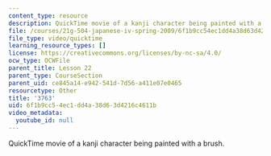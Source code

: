 ```yaml
---
content_type: resource
description: QuickTime movie of a kanji character being painted with a brush.
file: /courses/21g-504-japanese-iv-spring-2009/6f1b9cc54ec1dd4a38d63d4216c4611b_3763.mov
file_type: video/quicktime
learning_resource_types: []
license: https://creativecommons.org/licenses/by-nc-sa/4.0/
ocw_type: OCWFile
parent_title: Lesson 22
parent_type: CourseSection
parent_uid: ce845a14-e942-541d-7d56-a411e07e0465
resourcetype: Other
title: '3763'
uid: 6f1b9cc5-4ec1-dd4a-38d6-3d4216c4611b
video_metadata:
  youtube_id: null
---
```

QuickTime movie of a kanji character being painted with a brush.